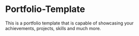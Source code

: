 # Portfolio-Template
This is a portfolio template that is capable of showcasing your achievements, projects, skills and much more.
